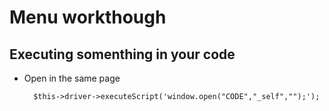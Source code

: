 # Menu workthough

## Executing somenthing in your code

* Open in the same page

        $this->driver->executeScript('window.open("CODE","_self","");');
